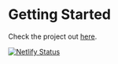 # Getting Started

Check the project out [here](https://icgliding.co.uk/).

[![Netlify Status](https://api.netlify.com/api/v1/badges/c1ef4491-f216-4554-9c01-adecf56857c9/deploy-status)](https://app.netlify.com/sites/icgliding/deploys)